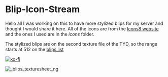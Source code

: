 # Blip-Icon-Stream

Hello all
I was working on this to have more stylized blips for my server and thought I would share it here. All of the icons are from the [Icons8 website](https://icons8.com/icon/set/popular/sf-regular) and the ones I used are in the *icons* folder. 

The stylized blips are on the second texture file of the TYD, so the range starts at 512 on the [blips list](https://docs.fivem.net/docs/game-references/blips/)

[![ko-fi](https://ko-fi.com/img/githubbutton_sm.svg)](https://ko-fi.com/S6S5IBXL6)

![_blips_texturesheet_ng](https://user-images.githubusercontent.com/116332087/227812562-04fa75d9-d5b8-48f6-bc31-64f9a5584737.png)
